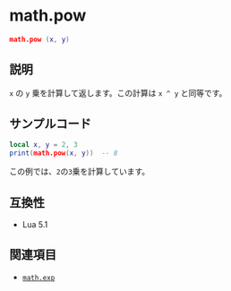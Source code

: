 # math.pow

```lua
math.pow (x, y)
```

## 説明

`x` の `y` 乗を計算して返します。この計算は `x ^ y` と同等です。

## サンプルコード

```lua
local x, y = 2, 3
print(math.pow(x, y))  -- 8
```

この例では、`2`の`3`乗を計算しています。

## 互換性

- Lua 5.1

## 関連項目

- [`math.exp`](exp.md)